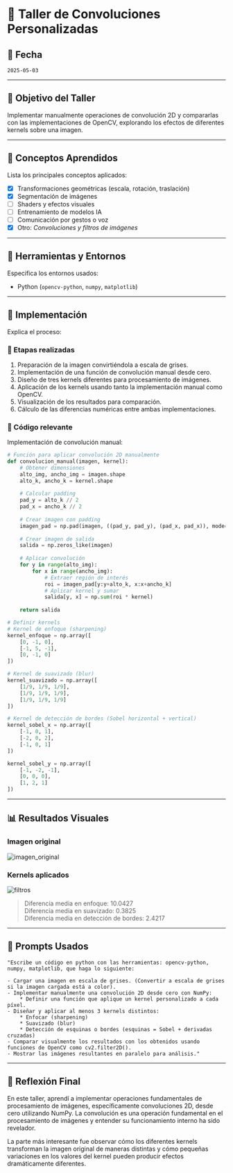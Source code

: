 # 🧪 Taller de Convoluciones Personalizadas

## 📅 Fecha
`2025-05-03`

---

## 🎯 Objetivo del Taller

Implementar manualmente operaciones de convolución 2D y compararlas con las implementaciones de OpenCV, explorando los efectos de diferentes kernels sobre una imagen.

---

## 🧠 Conceptos Aprendidos

Lista los principales conceptos aplicados:

- [x] Transformaciones geométricas (escala, rotación, traslación)
- [x] Segmentación de imágenes
- [ ] Shaders y efectos visuales
- [ ] Entrenamiento de modelos IA
- [ ] Comunicación por gestos o voz
- [x] Otro: _Convoluciones y filtros de imágenes_

---

## 🔧 Herramientas y Entornos

Especifica los entornos usados:

- Python (`opencv-python`, `numpy`, `matplotlib`)

---

## 🧪 Implementación

Explica el proceso:

### 🔹 Etapas realizadas
1. Preparación de la imagen convirtiéndola a escala de grises.
2. Implementación de una función de convolución manual desde cero.
3. Diseño de tres kernels diferentes para procesamiento de imágenes.
4. Aplicación de los kernels usando tanto la implementación manual como OpenCV.
5. Visualización de los resultados para comparación.
6. Cálculo de las diferencias numéricas entre ambas implementaciones.

### 🔹 Código relevante

Implementación de convolución manual:

```python
# Función para aplicar convolución 2D manualmente
def convolucion_manual(imagen, kernel):
    # Obtener dimensiones
    alto_img, ancho_img = imagen.shape
    alto_k, ancho_k = kernel.shape
    
    # Calcular padding
    pad_y = alto_k // 2
    pad_x = ancho_k // 2
    
    # Crear imagen con padding
    imagen_pad = np.pad(imagen, ((pad_y, pad_y), (pad_x, pad_x)), mode='reflect')
    
    # Crear imagen de salida
    salida = np.zeros_like(imagen)
    
    # Aplicar convolución
    for y in range(alto_img):
        for x in range(ancho_img):
            # Extraer región de interés
            roi = imagen_pad[y:y+alto_k, x:x+ancho_k]
            # Aplicar kernel y sumar
            salida[y, x] = np.sum(roi * kernel)
    
    return salida

# Definir kernels
# Kernel de enfoque (sharpening)
kernel_enfoque = np.array([
    [0, -1, 0],
    [-1, 5, -1],
    [0, -1, 0]
])

# Kernel de suavizado (blur)
kernel_suavizado = np.array([
    [1/9, 1/9, 1/9],
    [1/9, 1/9, 1/9],
    [1/9, 1/9, 1/9]
])

# Kernel de detección de bordes (Sobel horizontal + vertical)
kernel_sobel_x = np.array([
    [-1, 0, 1],
    [-2, 0, 2],
    [-1, 0, 1]
])

kernel_sobel_y = np.array([
    [-1, -2, -1],
    [0, 0, 0],
    [1, 2, 1]
])
```

---

## 📊 Resultados Visuales

### Imagen original

![imagen_original](./python/image.png)

### Kernels aplicados

![filtros](./resultados/filtros.png)

> Diferencia media en enfoque: 10.0427 \
Diferencia media en suavizado: 0.3825 \
Diferencia media en detección de bordes: 2.4217

---

## 🧩 Prompts Usados

```text
"Escribe un código en python con las herramientas: opencv-python, numpy, matplotlib, que haga lo siguiente:

- Cargar una imagen en escala de grises. (Convertir a escala de grises si la imagen cargada está a color).
- Implementar manualmente una convolución 2D desde cero con NumPy:
    * Definir una función que aplique un kernel personalizado a cada píxel.
- Diseñar y aplicar al menos 3 kernels distintos:
    * Enfocar (sharpening)
    * Suavizado (blur)
    * Detección de esquinas o bordes (esquinas = Sobel + derivadas cruzadas)
- Comparar visualmente los resultados con los obtenidos usando funciones de OpenCV como cv2.filter2D().
- Mostrar las imágenes resultantes en paralelo para análisis."
```

---

## 💬 Reflexión Final

En este taller, aprendí a implementar operaciones fundamentales de procesamiento de imágenes, específicamente convoluciones 2D, desde cero utilizando NumPy. La convolución es una operación fundamental en el procesamiento de imágenes y entender su funcionamiento interno ha sido revelador.

La parte más interesante fue observar cómo los diferentes kernels transforman la imagen original de maneras distintas y cómo pequeñas variaciones en los valores del kernel pueden producir efectos dramáticamente diferentes.
